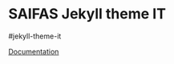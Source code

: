 # SAIFAS Jekyll theme IT

#jekyll-theme-it

[ Documentation](https://github.com/JekyllGO/saifas-ssg-jekyll-theme-saifas-it-doc)
